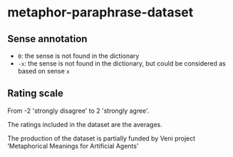 # metaphor-paraphrase-dataset

## Sense annotation

- `0`: the sense is not found in the dictionary
- `-x`: the sense is not found in the dictionary, but could be considered as based on sense `x`

## Rating scale

From -2 'strongly disagree' to 2 'strongly agree'.

The ratings included in the dataset are the averages.

The production of the dataset is partially funded by Veni project ‘Metaphorical Meanings for Artificial Agents'
